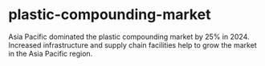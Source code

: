 # plastic-compounding-market
Asia Pacific dominated the plastic compounding market by 25% in 2024. Increased infrastructure and supply chain facilities help to grow the market in the Asia Pacific region.
